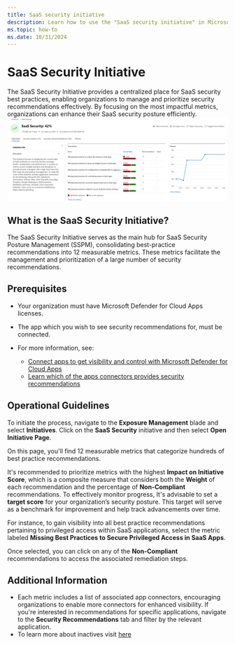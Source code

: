 ```yaml
---
title: SaaS security initiative
description: Learn how to use the "SaaS security initiative" in Microsoft XDR
ms.topic: how-to
ms.date: 10/31/2024
---
```

# SaaS Security Initiative 

The SaaS Security Initiative provides a centralized place for SaaS security best practices, enabling organizations to manage and prioritize security recommendations effectively. By focusing on the most impactful metrics, organizations can enhance their SaaS security posture efficiently.
![Screenshot of the SaaS security initiative home page](<media\saas-securty-initiative\screenshot-of-the-saas-security-initiative-home-page.png>)


## What is the SaaS Security Initiative?

The SaaS Security Initiative serves as the main hub for SaaS Security Posture Management (SSPM), consolidating best-practice recommendations into 12 measurable metrics. These metrics facilitate the management and prioritization of a large number of security recommendations.

## Prerequisites

- Your organization must have Microsoft Defender for Cloud Apps licenses.
- The app which you wish to see security recommendations for, must be connected.
- For more information, see:

    - [Connect apps to get visibility and control with Microsoft Defender for Cloud Apps](enable-instant-visibility-protection-and-governance-actions-for-your-apps.md)
    - [Learn which of the apps connectors provides security recommendations ](enable-instant-visibility-protection-and-governance-actions-for-your-apps.md#user-app-governance-and-security-configuration-visibility)

## Operational Guidelines
To initiate the process, navigate to the **Exposure Management** blade and select **Initiatives**. Click on the **SaaS Security** initiative and then select **Open Initiative Page**.

On this page, you'll find 12 measurable metrics that categorize hundreds of best practice recommendations. 

It's recommended to prioritize metrics with the highest **Impact on Initiative Score**, which is a composite measure that considers both the **Weight** of each recommendation and the percentage of **Non-Compliant** recommendations. To effectively monitor progress, It's advisable to set a **target score** for your organization’s security posture. This target will serve as a benchmark for improvement and help track advancements over time.

For instance, to gain visibility into all best practice recommendations pertaining to privileged access within SaaS applications, select the metric labeled **Missing Best Practices to Secure Privileged Access in SaaS Apps**.

Once selected, you can click on any of the **Non-Compliant** recommendations to access the associated remediation steps.

## Additional Information

- Each metric includes a list of associated app connectors, encouraging organizations to enable more connectors for enhanced visibility. If you're interested in recommendations for specific applications, navigate to the **Security Recommendations** tab and filter by the relevant application.
- To learn more about inactives visit [here](https://learn.microsoft.com/security-exposure-management/initiatives)


